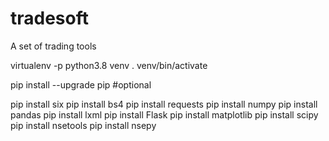 # tradesoft
A set of trading tools

virtualenv -p python3.8 venv
. venv/bin/activate

pip install --upgrade pip #optional

pip install six
pip install bs4
pip install requests
pip install numpy
pip install pandas
pip install lxml
pip install Flask
pip install matplotlib
pip install scipy
pip install nsetools
pip install nsepy
